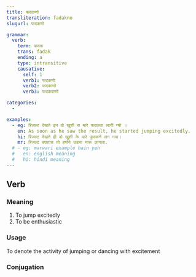 ```yaml
---
title: फदकणो
transliteration: fadakno
slugurl: फदकणो

grammar: 
  verb:
    term: फदक
    trans: fadak
    ending: a
    type: intransitive
    causative: 
      self: 1
      verb1: फदकणो
      verb2: फदकाणो
      verb3: फदकवाणो

categories:
  - 

examples: 
  - eg: रिजल्ट देखते इन वो खुशी रा मारे फदकवा लागी ग्यो ।
    en: As soon as he saw the result, he started jumping excitedly.
    hi: रिजल्ट देखते ही वो खुुशी के मारे फुदकने लग गया।
    mr: रिजल्ट बघताच तो हर्षाने उड्या मारू लागला.
  # - eg: marwari example hain yeh
  #   en: english meaning
  #   hi: hindi meaning
---
```



## Verb
### Meaning
1. To jump excitedly
    <eg :eg="examples"></eg>
2. To be enthusiastic

### Usage 
To denote the activity of jumping or dancing with excitement

### Conjugation
<verb-conj :grammar="grammar"></verb-conj>